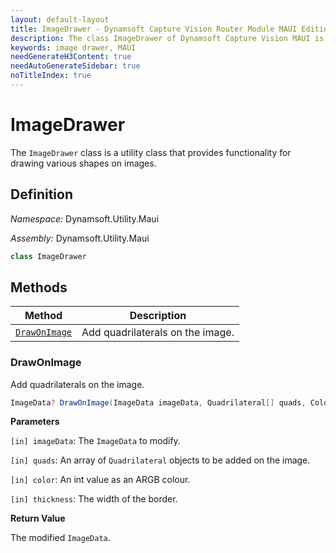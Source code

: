 ```yaml
---
layout: default-layout
title: ImageDrawer - Dynamsoft Capture Vision Router Module MAUI Edition API Reference
description: The class ImageDrawer of Dynamsoft Capture Vision MAUI is a utility class that provides functionality for drawing various shapes on images.
keywords: image drawer, MAUI
needGenerateH3Content: true
needAutoGenerateSidebar: true
noTitleIndex: true
---
```


# ImageDrawer

The `ImageDrawer` class is a utility class that provides functionality for drawing various shapes on images.

## Definition

*Namespace:* Dynamsoft.Utility.Maui

*Assembly:* Dynamsoft.Utility.Maui

```csharp
class ImageDrawer
```

## Methods

| Method | Description |
| ------ | ----------- |
| [`DrawOnImage`](#drawonimage) | Add quadrilaterals on the image. |

### DrawOnImage

Add quadrilaterals on the image.

```csharp
ImageData? DrawOnImage(ImageData imageData, Quadrilateral[] quads, Color color, int thickness);
```

**Parameters**

`[in] imageData`: The `ImageData` to modify.  

`[in] quads`: An array of `Quadrilateral` objects to be added on the image.  

`[in] color`: An int value as an ARGB colour.  

`[in] thickness`: The width of the border.

**Return Value**

The modified `ImageData`.
